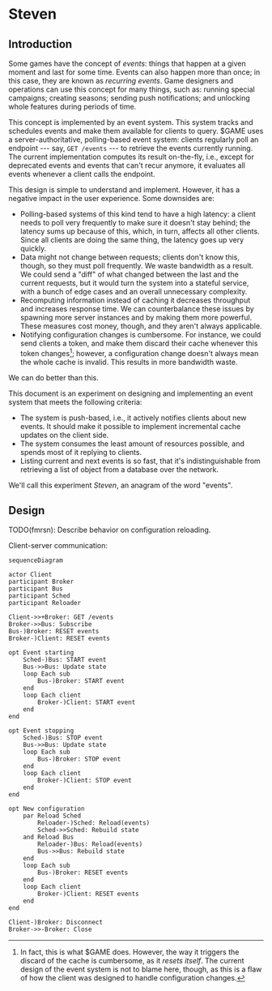 # Steven


## Introduction

Some games have the concept of *events*:
things that happen at a given moment
and last for some time.
Events can also happen more than once;
in this case,
they are known as *recurring events*.
Game designers and operations can use this concept for many things,
such as:
running special campaigns;
creating seasons;
sending push notifications;
and unlocking whole features during periods of time.

This concept is implemented by an event system.
This system tracks and schedules events
and make them available for clients to query.
$GAME uses a server-authoritative, polling-based event system:
clients regularly poll an endpoint ---
say, `GET /events` ---
to retrieve the events currently running.
The current implementation computes its result on-the-fly,
i.e.,
except for deprecated events and events that can't recur anymore,
it evaluates all events whenever a client calls the endpoint.

This design is simple to understand and implement.
However, it has a negative impact in the user experience.
Some downsides are:

* Polling-based systems of this kind tend to have a high latency:
  a client needs to poll very frequently
  to make sure it doesn't stay behind;
  the latency sums up because of this,
  which, in turn, affects all other clients.
  Since all clients are doing the same thing,
  the latency goes up very quickly.
* Data might not change between requests;
  clients don't know this, though,
  so they must poll frequently.
  We waste bandwidth as a result.
  We could send a "diff" of what changed
  between the last and the current requests,
  but it would turn the system into a stateful service,
  with a bunch of edge cases
  and an overall unnecessary complexity.
* Recomputing information instead of caching it
  decreases throughput and increases response time.
  We can counterbalance these issues
  by spawning more server instances
  and by making them more powerful.
  These measures cost money, though,
  and they aren't always applicable.
* Notifying configuration changes is cumbersome.
  For instance,
  we could send clients a token,
  and make them discard their cache whenever this token changes[^dm-token];
  however,
  a configuration change doesn't always mean the whole cache is invalid.
  This results in more bandwidth waste.

[^dm-token]: In fact, this is what $GAME does.
However,
the way it triggers the discard of the cache is cumbersome,
as it *resets itself*.
The current design of the event system is not to blame here, though,
as this is a flaw of how the client was designed
to handle configuration changes.

We can do better than this.

This document is an experiment
on designing and implementing an event system
that meets the following criteria:

* The system is push-based,
  i.e., it actively notifies clients about new events.
  It should make it possible to implement incremental cache updates
  on the client side.
* The system consumes the least amount of resources possible,
  and spends most of it replying to clients.
* Listing current and next events is so fast,
  that it's indistinguishable from retrieving a list of object
  from a database over the network.

We'll call this experiment *Steven*,
an anagram of the word "events".


## Design

TODO(fmrsn): Describe behavior on configuration reloading.

Client-server communication:

```mermaid
sequenceDiagram

actor Client
participant Broker
participant Bus
participant Sched
participant Reloader

Client->>+Broker: GET /events
Broker->>Bus: Subscribe
Bus-)Broker: RESET events
Broker-)Client: RESET events

opt Event starting
	Sched-)Bus: START event
	Bus->>Bus: Update state
	loop Each sub
		Bus-)Broker: START event
	end
	loop Each client
		Broker-)Client: START event
	end
end

opt Event stopping
	Sched-)Bus: STOP event
	Bus->>Bus: Update state
	loop Each sub
		Bus-)Broker: STOP event
	end
	loop Each client
		Broker-)Client: STOP event
	end
end

opt New configuration
	par Reload Sched
		Reloader-)Sched: Reload(events)
		Sched->>Sched: Rebuild state
	and Reload Bus
		Reloader-)Bus: Reload(events)
		Bus->>Bus: Rebuild state
	end
	loop Each sub
		Bus-)Broker: RESET events
	end
	loop Each client
		Broker-)Client: RESET events
	end
end

Client-)Broker: Disconnect
Broker->>-Broker: Close
```
